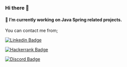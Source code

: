 ### Hi there 👋

#### 🔭 I’m currently working on Java Spring related projects. 

You can contact me from;

[![Linkedin Badge](https://img.shields.io/badge/-serhat--akdeniz--664546ba-blue?logo=Linkedin&logoColor=white&link=https://www.linkedin.com/in/serhat-akdeniz-664546ba)](https://www.linkedin.com/in/serhat-akdeniz-664546ba)

[![Hackerrank Badge](https://img.shields.io/badge/HackerRank-zerhat-lightgreen?logo=HackerRank&link=https://www.hackerrank.com/zerhat)](https://www.hackerrank.com/zerhat)

[![Discord Badge](https://img.shields.io/badge/-Ulothrix%236326-f0f0f0?logo=Discord)](#)

<!-- Software Engineer at <a href="https://www.ozdilekteyim.com" target="_blank"><img width="100px" height="50px" style="vertical-align:middle" src="https://www.ozdilek.com.tr/tr/images/logo/logo.svg" /></a>

<!-- #### 📫 How to reach me: ... -->
<!--
**ulothrix/ulothrix** is a ✨ _special_ ✨ repository because its `README.md` (this file) appears on your GitHub profile.

Here are some ideas to get you started:

- 
- 🌱 I’m currently learning ...
- 👯 I’m looking to collaborate on ...
- 🤔 I’m looking for help with ...
- 💬 Ask me about ...

- 😄 Pronouns: ...
- ⚡ Fun fact: ...
-->
